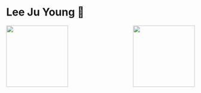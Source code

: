 # Lee Ju Young 🧑
 
<img align='left' src="http://mazassumnida.wtf/api/v2/generate_badge?boj=lklll321" height="165">

<img align='right' src="https://github-readme-stats.vercel.app/api?username=jy-lee0626&show_icons=true&theme=gruvbox" height="165">


